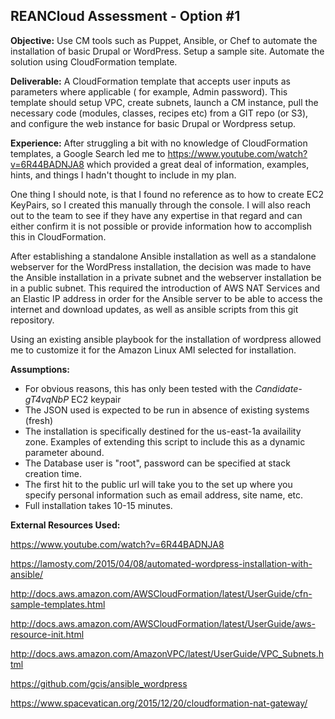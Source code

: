 REANCloud Assessment - Option #1
-----------------------------------

**Objective:**
Use CM tools such as Puppet, Ansible, or Chef to automate the installation of basic Drupal or WordPress. Setup a sample site. Automate the solution using CloudFormation template.
 
**Deliverable:**
A CloudFormation template that accepts user inputs as parameters where applicable ( for example, Admin password). This template should setup VPC, create subnets, launch a CM instance, pull the necessary code (modules, classes, recipes etc) from a GIT repo (or S3), and configure the web instance for basic Drupal or Wordpress setup.

**Experience:**
After struggling a bit with no knowledge of CloudFormation templates, a Google Search led me to https://www.youtube.com/watch?v=6R44BADNJA8 which provided a great deal of information, examples, hints, and things I hadn't thought to include in my plan.  

One thing I should note, is that I found no reference as to how to create EC2 KeyPairs, so I created this manually through the console.  I will also reach out to the team to see if they have any expertise in that regard and can either confirm it is not possible or provide information how to accomplish this in CloudFormation.

After establishing a standalone Ansible installation as well as a standalone webserver for the WordPress installation, the decision was made to have the Ansible installation in a private subnet and the webserver installation be in a public subnet.  This required the introduction of AWS NAT Services and an Elastic IP address in order for the Ansible server to be able to access the internet and download updates, as well as ansible scripts from this git repository.

Using an existing ansible playbook for the installation of wordpress allowed me to customize it for the Amazon Linux AMI selected for installation.

**Assumptions:**
* For obvious reasons, this has only been tested with the *Candidate-gT4vqNbP* EC2 keypair
* The JSON used is expected to be run in absence of existing systems (fresh)
* The installation is specifically destined for the us-east-1a availaility zone.  Examples of extending this script to include this as a dynamic parameter abound.
* The Database user is "root", password can be specified at stack creation time.
* The first hit to the public url will take you to the set up where you specify personal information such as email address, site name, etc.
* Full installation takes 10-15 minutes.

**External Resources Used:**

https://www.youtube.com/watch?v=6R44BADNJA8

https://lamosty.com/2015/04/08/automated-wordpress-installation-with-ansible/

http://docs.aws.amazon.com/AWSCloudFormation/latest/UserGuide/cfn-sample-templates.html 

http://docs.aws.amazon.com/AWSCloudFormation/latest/UserGuide/aws-resource-init.html

http://docs.aws.amazon.com/AmazonVPC/latest/UserGuide/VPC_Subnets.html

https://github.com/gcis/ansible_wordpress

https://www.spacevatican.org/2015/12/20/cloudformation-nat-gateway/ 


